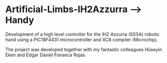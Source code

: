 # Artificial-Limbs-IH2Azzurra --> Handy
Development of a high level controller for the IH2 Azzurra (SSSA) robotic hand using a PIC18F4431 microcontroller and XC8 compiler (Microchip).

The project was developed together with my fantastic colleagues Hüseyin Eken and Edgar Daniel Fonseca Rojas.
